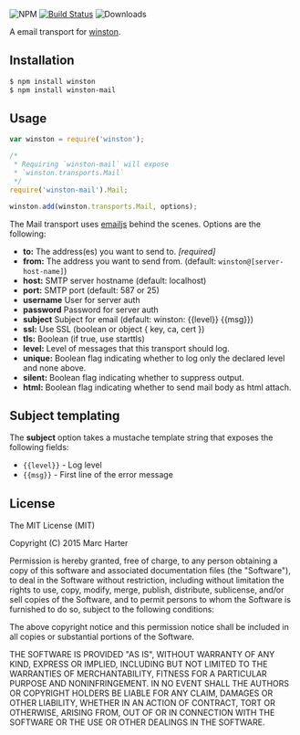 ![NPM](https://img.shields.io/npm/v/winston-mail.svg) [![Build Status](https://travis-ci.org/wavded/winston-mail.svg?branch=master)](https://travis-ci.org/wavded/winston-mail) ![Downloads](https://img.shields.io/npm/dt/winston-mail.svg)

A email transport for [winston][0].

## Installation

``` sh
$ npm install winston
$ npm install winston-mail
```

## Usage
``` js
var winston = require('winston');

/*
 * Requiring `winston-mail` will expose
 * `winston.transports.Mail`
 */
require('winston-mail').Mail;

winston.add(winston.transports.Mail, options);
```

The Mail transport uses [emailjs](https://github.com/eleith/emailjs) behind the scenes.  Options are the following:

* __to:__ The address(es) you want to send to. *[required]*
* __from:__ The address you want to send from. (default: `winston@[server-host-name]`)
* __host:__ SMTP server hostname (default: localhost)
* __port:__ SMTP port (default: 587 or 25)
* __username__ User for server auth
* __password__ Password for server auth
* __subject__ Subject for email (default: winston: {{level}} {{msg}})
* __ssl:__ Use SSL (boolean or object { key, ca, cert })
* __tls:__ Boolean (if true, use starttls)
* __level:__ Level of messages that this transport should log.
* __unique:__ Boolean flag indicating whether to log only the declared level and none above.
* __silent:__ Boolean flag indicating whether to suppress output.
* __html:__ Boolean flag indicating whether to send mail body as html attach.

## Subject templating

The __subject__ option takes a mustache template string that exposes the following fields:
  - `{{level}}` - Log level
  - `{{msg}}` - First line of the error message

## License
The MIT License (MIT)

Copyright (C) 2015 Marc Harter

Permission is hereby granted, free of charge, to any person obtaining a copy of this software and associated documentation files (the "Software"), to deal in the Software without restriction, including without limitation the rights to use, copy, modify, merge, publish, distribute, sublicense, and/or sell copies of the Software, and to permit persons to whom the Software is furnished to do so, subject to the following conditions:

The above copyright notice and this permission notice shall be included in all copies or substantial portions of the Software.

THE SOFTWARE IS PROVIDED "AS IS", WITHOUT WARRANTY OF ANY KIND, EXPRESS OR IMPLIED, INCLUDING BUT NOT LIMITED TO THE WARRANTIES OF MERCHANTABILITY, FITNESS FOR A PARTICULAR PURPOSE AND NONINFRINGEMENT. IN NO EVENT SHALL THE AUTHORS OR COPYRIGHT HOLDERS BE LIABLE FOR ANY CLAIM, DAMAGES OR OTHER LIABILITY, WHETHER IN AN ACTION OF CONTRACT, TORT OR OTHERWISE, ARISING FROM, OUT OF OR IN CONNECTION WITH THE SOFTWARE OR THE USE OR OTHER DEALINGS IN THE SOFTWARE.

[0]: https://github.com/flatiron/winston
